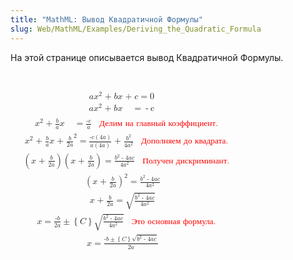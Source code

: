 ```yaml
---
title: "MathML: Вывод Квадратичной Формулы"
slug: Web/MathML/Examples/Deriving_the_Quadratic_Formula
---
```


На этой странице описывается вывод Квадратичной Формулы.

<math><mtable columnalign="left"><mtr><mtd><mrow><mrow><mrow><mrow>Мы берём квадратное уравнение в его общем виде и решаем для х:<mspace depth="1ex" height="0.5ex" width="2.5ex"></mspace></mrow></mrow></mrow></mrow></mtd></mtr></mtable></math>

<math><mtable columnalign="left"><mtr><mtd><mrow><mrow><mrow><mrow><mi>a</mi> <mo>⁢</mo> <msup><mi>x</mi> <mn>2</mn> </msup></mrow><mo>+ </mo><mi>b</mi> <mo>⁢</mo> <mi>x</mi> </mrow><mo>+ </mo><mi>c</mi> </mrow><mo>=</mo> <mn>0</mn> </mrow></mtd></mtr><mtr><mtd><mrow><mrow><mspace depth="1ex" height="0.5ex" width="2.5ex"></mspace><mi>a</mi> <mo>⁢</mo> <msup><mi>x</mi> <mn>2</mn> </msup></mrow><mo>+ </mo><mi>b</mi> <mo>⁢</mo> <mi>x</mi> <mspace depth="1ex" height="0.5ex" width="2.5ex"></mspace></mrow><mo>=</mo> <mo>-</mo><mi> c</mi><mspace depth="1ex" height="0.5ex" width="2.5ex"></mspace> </mtd></mtr><mtr><mtd><mrow><mrow><mspace depth="1ex" height="0.5ex" width="2.5ex"></mspace><msup><mi>x</mi> <mn>2</mn> </msup></mrow><mo>+ </mo><mfrac><mrow><mi>b</mi> </mrow><mi>a</mi> </mfrac><mo>⁤</mo> <mi>x</mi> </mrow><mspace depth="1ex" height="0.5ex" width="2.5ex"></mspace><mo>=</mo> <mfrac><mrow><mo>-</mo><mi>c</mi> </mrow><mi>a</mi> </mfrac><mspace depth="1ex" height="0.5ex" width="2ex"></mspace><mrow><mtext mathcolor="red" mathsize="10pt">Делим на главный коэффициент.</mtext> </mrow></mtd></mtr><mtr><mtd><mrow><mrow><mrow><mspace depth="1ex" height="0.5ex" width="2.5ex"></mspace><msup><mi>x</mi> <mn>2</mn> </msup></mrow><mo>+ </mo><mfrac><mrow><mi>b</mi> </mrow><mi>a</mi> </mfrac><mo>⁤</mo> <mi>x</mi> <mo>+ </mo><msup><mfenced><mfrac><mrow><mi>b</mi> </mrow><mrow><mn>2</mn> <mi>a</mi> </mrow></mfrac></mfenced><mn>2</mn> </msup></mrow><mo>=</mo> <mfrac><mrow><mo>-</mo> <mi>c</mi> <mo>(</mo> <mn>4</mn> <mi>a</mi> <mo>)</mo> </mrow><mrow><mi>a</mi> <mo>(</mo> <mn>4</mn> <mi>a</mi> <mo>)</mo> </mrow></mfrac></mrow><mo>+ </mo><mfrac><mrow><msup><mi>b</mi> <mn>2</mn> </msup></mrow><mrow><mn>4</mn> <msup><mi>a</mi> <mn>2</mn> </msup></mrow></mfrac><mspace depth="1ex" height="0.5ex" width="2ex"></mspace><mrow><mtext mathcolor="red" mathsize="10pt">Дополняем до квадрата.</mtext> </mrow></mtd></mtr><mtr><mtd><mrow><mrow><mspace depth="1ex" height="0.5ex" width="2.5ex"></mspace><mo>(</mo> <mi>x</mi> <mo>+ </mo><mfrac><mrow><mi>b</mi> </mrow><mrow><mn>2</mn> <mi>a</mi> </mrow></mfrac><mo>)</mo> <mo>(</mo> <mi>x</mi> <mo>+ </mo><mfrac><mrow><mi>b</mi> </mrow><mrow><mn>2</mn> <mi>a</mi> </mrow></mfrac><mo>)</mo> <mo>=</mo> <mfrac><mrow><msup><mi>b</mi> <mn>2</mn> </msup><mo>- </mo><mn>4</mn> <mi>a</mi> <mi>c</mi> </mrow><mrow><mn>4</mn> <msup><mi>a</mi> <mn>2</mn> </msup></mrow></mfrac></mrow><mspace depth="1ex" height="0.5ex" width="2ex"></mspace><mrow><mtext mathcolor="red" mathsize="10pt">Получен дискриминант.</mtext> </mrow></mrow></mtd></mtr><mtr><mtd><mrow><mrow><mspace depth="1ex" height="0.5ex" width="2.5ex"></mspace><msup><mrow><mo>(</mo> <mi>x</mi> <mo>+ </mo><mfrac><mrow><mi>b</mi> </mrow><mrow><mn>2</mn> <mi>a</mi> </mrow></mfrac><mo>)</mo> </mrow><mn>2</mn> </msup><mo>=</mo> <mfrac><mrow><msup><mi>b</mi> <mn>2</mn> </msup><mo>- </mo><mn>4</mn> <mi>a</mi> <mi>c</mi> </mrow><mrow><mn>4</mn> <msup><mi>a</mi> <mn>2</mn> </msup></mrow></mfrac></mrow><mspace depth="1ex" height="0.5ex" width="2ex"></mspace><mrow><mtext mathcolor="red" mathsize="10pt"></mtext></mrow></mrow></mtd></mtr><mtr><mtd><mrow><mrow><mspace depth="1ex" height="0.5ex" width="2.5ex"></mspace><mrow><mi>x</mi> <mo>+ </mo><mfrac><mrow><mi>b</mi> </mrow><mrow><mn>2</mn> <mi>a</mi> </mrow></mfrac></mrow><mo>=</mo> <msqrt><mfrac><mrow><msup><mi>b</mi> <mn>2</mn> </msup><mo>- </mo><mn>4</mn> <mi>a</mi> <mi>c</mi> </mrow><mrow><mn>4</mn> <msup><mi>a</mi> <mn>2</mn> </msup></mrow></mfrac></msqrt></mrow><mspace depth="1ex" height="0.5ex" width="2ex"></mspace><mrow><mtext mathcolor="red" mathsize="10pt"></mtext></mrow></mrow></mtd></mtr><mtr><mtd><mrow><mrow><mspace depth="1ex" height="0.5ex" width="2.5ex"></mspace><mrow><mi>x</mi> </mrow><mo>=</mo> <mfrac><mrow><mo>-</mo><mi>b</mi> </mrow><mrow><mn>2</mn> <mi>a</mi> </mrow></mfrac><mo>±</mo><mrow><mo>{</mo><mi>C</mi><mo>}</mo></mrow> <msqrt><mfrac><mrow><msup><mi>b</mi> <mn>2</mn> </msup><mo>- </mo><mn>4</mn> <mi>a</mi> <mi>c</mi> </mrow><mrow><mn>4</mn> <msup><mi>a</mi> <mn>2</mn> </msup></mrow></mfrac></msqrt></mrow><mspace depth="1ex" height="0.5ex" width="2ex"></mspace><mrow><mtext mathcolor="red" mathsize="10pt">Это основная формула.</mtext> </mrow></mrow></mtd></mtr><mtr><mtd><mrow><mrow><mspace depth="1ex" height="0.5ex" width="2.5ex"></mspace><mrow><mi>x</mi> </mrow><mo>=</mo> <mfrac><mrow><mo>-</mo> <mi>b</mi> <mo>±</mo><mrow><mo>{</mo><mi>C</mi><mo>}</mo></mrow> <msqrt><msup><mi>b</mi> <mn>2</mn> </msup><mo>- </mo><mn>4</mn> <mi>a</mi> <mi>c</mi> </msqrt></mrow><mrow><mn>2</mn> <mi>a</mi></mrow></mfrac></mrow><mspace depth="1ex" height="0.5ex" width="2ex"></mspace><mrow><mtext mathcolor="red" mathsize="10pt"></mtext></mrow></mrow></mtd></mtr></mtable></math>
